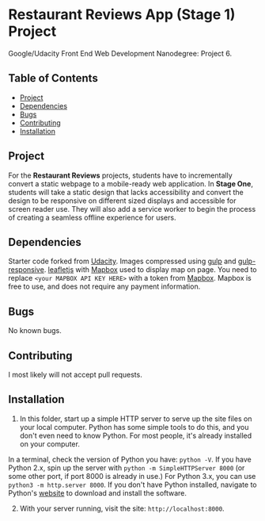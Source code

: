 ﻿# Restaurant Reviews App (Stage 1) Project
Google/Udacity Front End Web Development Nanodegree: Project 6.

## Table of Contents

* [Project](#project)
* [Dependencies](#dependencies)
* [Bugs](#bugs)
* [Contributing](#contributing)
* [Installation](#installation)

## Project

For the **Restaurant Reviews** projects, students have to incrementally convert a static webpage to a mobile-ready web application. In **Stage One**, students will take a static design that lacks accessibility and convert the design to be responsive on different sized displays and accessible for screen reader use. They will also add a service worker to begin the process of creating a seamless offline experience for users.

## Dependencies

Starter code forked from [Udacity](https://github.com/udacity/mws-restaurant-stage-1). 
Images compressed using [gulp](https://gulpjs.com/) and [gulp-responsive](https://github.com/mahnunchik/gulp-responsive).
[leafletjs](https://leafletjs.com/) with [Mapbox](https://www.mapbox.com/) used to display map on page. You need to replace `<your MAPBOX API KEY HERE>` with a token from [Mapbox](https://www.mapbox.com/). Mapbox is free to use, and does not require any payment information. 

## Bugs

No known bugs.

## Contributing

I most likely will not accept pull requests.

## Installation
1. In this folder, start up a simple HTTP server to serve up the site files on your local computer. Python has some simple tools to do this, and you don't even need to know Python. For most people, it's already installed on your computer. 

In a terminal, check the version of Python you have: `python -V`. If you have Python 2.x, spin up the server with `python -m SimpleHTTPServer 8000` (or some other port, if port 8000 is already in use.) For Python 3.x, you can use `python3 -m http.server 8000`. If you don't have Python installed, navigate to Python's [website](https://www.python.org/) to download and install the software.

2. With your server running, visit the site: `http://localhost:8000`.



